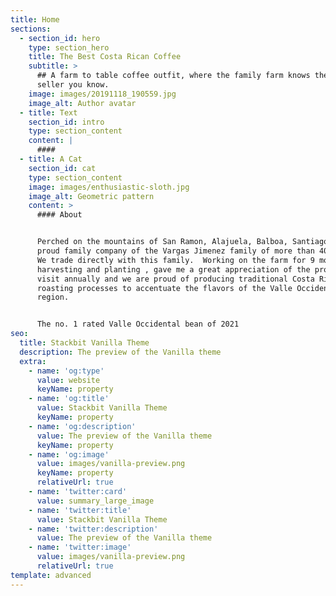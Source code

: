 ```yaml
---
title: Home
sections:
  - section_id: hero
    type: section_hero
    title: The Best Costa Rican Coffee
    subtitle: >
      ## A farm to table coffee outfit, where the family farm knows the same
      seller you know.
    image: images/20191118_190559.jpg
    image_alt: Author avatar
  - title: Text
    section_id: intro
    type: section_content
    content: |
      ####
  - title: A Cat
    section_id: cat
    type: section_content
    image: images/enthusiastic-sloth.jpg
    image_alt: Geometric pattern
    content: >
      #### About


      Perched on the mountains of San Ramon, Alajuela, Balboa, Santiago.  A
      proud family company of the Vargas Jimenez family of more than 40 years.
      We trade directly with this family.  Working on the farm for 9 months +,
      harvesting and planting , gave me a great appreciation of the process.  We
      visit annually and we are proud of producing traditional Costa Rican
      roasting processes to accentuate the flavors of the Valle Occidental
      region.


      The no. 1 rated Valle Occidental bean of 2021
seo:
  title: Stackbit Vanilla Theme
  description: The preview of the Vanilla theme
  extra:
    - name: 'og:type'
      value: website
      keyName: property
    - name: 'og:title'
      value: Stackbit Vanilla Theme
      keyName: property
    - name: 'og:description'
      value: The preview of the Vanilla theme
      keyName: property
    - name: 'og:image'
      value: images/vanilla-preview.png
      keyName: property
      relativeUrl: true
    - name: 'twitter:card'
      value: summary_large_image
    - name: 'twitter:title'
      value: Stackbit Vanilla Theme
    - name: 'twitter:description'
      value: The preview of the Vanilla theme
    - name: 'twitter:image'
      value: images/vanilla-preview.png
      relativeUrl: true
template: advanced
---
```

